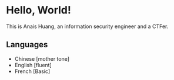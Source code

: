 # Hello, World!

This is Anais Huang, an information security engineer and a CTFer.

## Languages

- Chinese [mother tone]
- English [fluent]
- French [Basic]